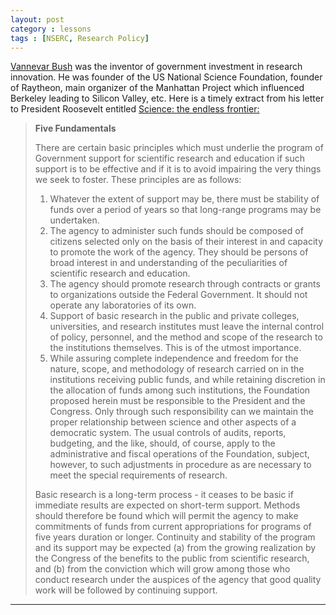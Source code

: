 ```yaml
---
layout: post
category : lessons
tags : [NSERC, Research Policy]
---
```


<!-- -->

<a href="http://en.wikipedia.org/wiki/Vannevar_Bush">Vannevar Bush</a> was the inventor of government investment in research innovation. 
He was founder of the US National Science Foundation, founder of Raytheon, main organizer of the Manhattan Project which influenced Berkeley leading to Silicon Valley, etc. 
Here is a timely extract from his letter to President Roosevelt entitled <a href="http://www.nsf.gov/about/history/vbush1945.htm#ch6.3">Science: the endless frontier:</a>
<blockquote><strong>Five Fundamentals</strong>

There are certain basic principles which must underlie the program of Government support for scientific research and education if such support is to be effective and if it is to avoid impairing the very things we seek to foster. These principles are as follows:
<ol>
	<li>Whatever the extent of support may be, there must be stability of funds over a period of years so that long-range programs may be undertaken.</li>
	<li>The agency to administer such funds should be composed of citizens selected only on the basis of their interest in and capacity to promote the work of the agency. They should be persons of broad interest in and understanding of the peculiarities of scientific research and education.</li>
	<li>The agency should promote research through contracts or grants to organizations outside the Federal Government. It should not operate any laboratories of its own.</li>
	<li>Support of basic research in the public and private colleges, universities, and research institutes must leave the internal control of policy, personnel, and the method and scope of the research to the institutions themselves. This is of the utmost importance.</li>
	<li>While assuring complete independence and freedom for the nature, scope, and methodology of research carried on in the institutions receiving public funds, and while retaining discretion in the allocation of funds among such institutions, the Foundation proposed herein must be responsible to the President and the Congress. Only through such responsibility can we maintain the proper relationship between science and other aspects of a democratic system. The usual controls of audits, reports, budgeting, and the like, should, of course, apply to the administrative and fiscal operations of the Foundation, subject, however, to such adjustments in procedure as are necessary to meet the special requirements of research.</li>
</ol>

Basic research is a long-term process - it ceases to be basic if immediate results are expected on short-term support. Methods should therefore be found which will permit the agency to make commitments of funds from current appropriations for programs of five years duration or longer. Continuity and stability of the program and its support may be expected (a) from the growing realization by the Congress of the benefits to the public from scientific research, and (b) from the conviction which will grow among those who conduct research under the auspices of the agency that good quality work will be followed by continuing support.</blockquote>

<hr />